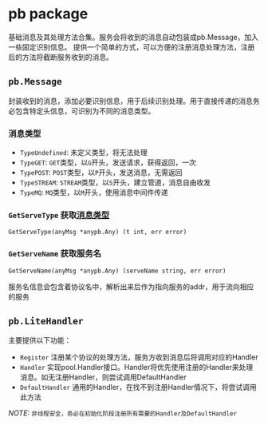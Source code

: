 # pb package

基础消息及其处理方法合集。服务会将收到的消息自动包装成pb.Message，加入一些固定识别信息。
提供一个简单的方式，可以方便的注册消息处理方法，注册后的方法将截断服务收到的消息。

## `pb.Message`

封装收到的消息，添加必要识别信息，用于后续识别处理。用于直接传递的消息务必包含特定头信息，可识别为不同的消息类型。

### 消息类型

- `TypeUndefined`: 未定义类型，将无法处理
- `TypeGET`: `GET`类型，以`G`开头，发送请求，获得返回，一次
- `TypePOST`: `POST`类型，以`P`开头，发送消息，无需返回
- `TypeSTREAM`: `STREAM`类型，以`S`开头，建立管道，消息自由收发
- `TypeMQ`: `MQ`类型，以`M`开头，使用消息中间件传递

### `GetServeType` 获取[消息类型](#消息类型)

```golang
GetServeType(anyMsg *anypb.Any) (t int, err error)
```

### `GetServeName` 获取服务名

```golang
GetServeName(anyMsg *anypb.Any) (serveName string, err error)
```

服务名信息会包含着协议名中，解析出来后作为指向服务的addr，用于流向相应的服务

## `pb.LiteHandler`

主要提供以下功能：

- `Register` 注册某个协议的处理方法，服务方收到消息后将调用对应的Handler
- `Handler` 实现pool.Handler接口。Handler将优先使用注册的Handler来处理消息。如无注册Handler，则尝试调用DefaultHandler
- `DefaultHandler` 通用的Handler，在找不到注册Handler情况下，将尝试调用此方法

_NOTE:_ `非线程安全，务必在初始化阶段注册所有需要的Handler及DefaultHandler`
